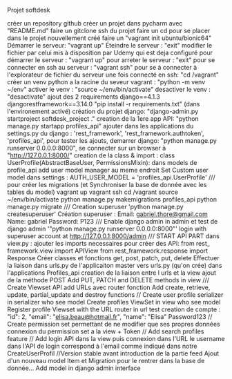Projet softdesk

créer un repository github
créer un projet dans pycharm avec "README.md"
faire un gitclone ssh du projet
faire un cd pour se placer dans le projet nouvellement créé
faire un "vagrant init ubuntu/bionic64"
Démarrer le serveur: "vagrant up"
Éteindre le serveur : "exit"
modifier le fichier par celui mis à disposition par Udemy qui est deja configuré
pour démarrer le serveur : "vagrant up"
pour arreter le serveur : "exit"
pour se connecter en ssh au serveur : "vagrant ssh"
pour se à connecter à l'explorateur de fichier du serveur une fois connecté en ssh: "cd /vagrant"
créer un venv python a la racine du seveur vagrant : "python -m venv ~/env"
activer le venv : "source ~/env/bin/activate"
desactiver le venv : "desactivate"
ajout des 2 requirements 
django==4.1.3
djangorestframework==3.14.0
"pip install -r requirements.txt" (dans l'environement activé)
création du projet django: "django-admin.py startproject softdesk_project ."
creation de la 1ere app API: "python manage.py startapp profiles_api"
ajouter dans les applications du settings.py du django :
    'rest_framework',
    'rest_framework.authtoken',
    'profiles_api',
pour tester les ajouts, demarrer django: "python manage.py runserver 0.0.0.0:8000", se connecter sur un browser à "http://127.0.0.1:8000/"
creation de la class & import : class UserProfile(AbstractBaseUser, PermissionsMixin): dans models de profile_api
add user model manager au meme endroit
Set Custom user model dans settings : AUTH_USER_MODEL = 'profiles_api.UserProfile'
///
pour créer les migrations (et Synchroniser la base de donnée avec les tables du model)
vagrant up
vagrant ssh
cd /vagrant
source ~/env/bin/activate
python manage.py makemigrations profiles_api
python manage.py migrate
///
Creation superuser 'python manage.py createsuperuser'
Création superuser : 
Email: gabriel.thore@gmail.com
Name: gabriel
Password: P123
///
Enable django admin in admin 
et test de django admin '"python manage.py runserver 0.0.0.0:8000"'
login with superuser account at http://127.0.0.1:8000/admin
///
START API PART 
dans view.py : ajouter les imports necessaires pour créer des API:
from rest_ framework.view import APIView
from rest_framework.response import Response
Créer classes et fonctions get, post, patch, put, delete
Effectuer la liaison dans urls.py de l'applicaiton master vers urls.py (qu'on crée) dans l'applications Profiles_api
creation de la liaison entre l urls et la view
ajout de la méthode POST
Add PUT, PATCH and DELETE methods in view
///
Create Viewset API
add URLs avec router fonction
Add create, retrieve, update, partial_update and destroy functions
//
Create user profile serializer in serializer who see model
Create profiles ViewSet in view who see model
Register profile Viewset with the URL router in url
test creation de compte : 
"id": 2,
"email": "elisa.beau@hotmail.fr",
"name": "Elisa"
Password123
//
Create permission set permettant de ne modifier que ses propres données
connexion du permission set a la view + Token
//
Add search profiles feature
//
Add login API dans la view
puis connexion dans l'URL
le username dans l'API de login correspond à l'email comme indiqué dans notre CreateUserProfil
//Version stable avant introduction de la partie feed
Ajout d'un nouveau model Item et Migration pour le rentrer dans la base de donnée...
Add model in django admin interface
